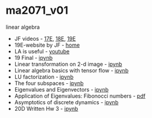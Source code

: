 # ma2071_v01
linear algebra
- JF videos - [17E](https://echo360.org/section/71c315db-db00-4936-8acd-3ce9a115144f/home), 
[18E](https://echo360.org/section/a401bde8-b281-4b99-97ff-3bfd31c2b0ca/home),
[19E](https://echo360.org/section/90e1457b-5270-4980-90c2-b8472adceb10/home)
- 19E-website by JF - [home](http://www.math.wpi.edu/Course_Materials/MA2071E19/)
- LA is useful - [youtube](https://youtu.be/X0HXnHKPXSo)
- 19 Final - [ipynb](src/20problem19finalv01.ipynb)
- Linear transformation on 2-d image - [ipynb](src/linear_transform_image.ipynb)
- Linear algebra basics with tensor flow - [ipynb](src/linalg_tf.ipynb)
- LU factorization - [ipynb](src/lu.ipynb)
- The four subspaces - [ipynb](src/four_subspace.ipynb)
- Eigenvalues and Eigenvectors - [ipynb](src/eigen_intro.ipynb)
- Application of Eigenvalues: Fibonocci numbers -  [pdf](doc/eig_fibonacci.pdf)
- Asymptotics of discrete dynamics - [ipynb](src/asymptotic_discrete_dynamic.ipynb)
- 20D Written Hw 3 - [ipynb](src/20writtenhw3.ipynb)

